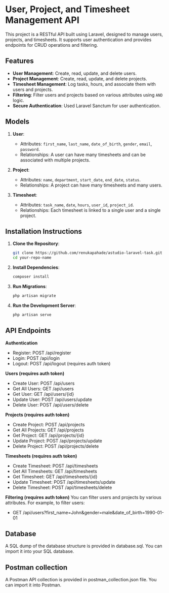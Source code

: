 # User, Project, and Timesheet Management API

This project is a RESTful API built using Laravel, designed to manage users, projects, and timesheets. It supports user authentication and provides endpoints for CRUD operations and filtering.

## Features

- **User Management**: Create, read, update, and delete users.
- **Project Management**: Create, read, update, and delete projects.
- **Timesheet Management**: Log tasks, hours, and associate them with users and projects.
- **Filtering**: Filter users and projects based on various attributes using `AND` logic.
- **Secure Authentication**: Used Laravel Sanctum for user authentication.

## Models

1. **User**:
   - Attributes: `first_name`, `last_name`, `date_of_birth`, `gender`, `email`, `password`.
   - Relationships: A user can have many timesheets and can be associated with multiple projects.

2. **Project**:
   - Attributes: `name`, `department`, `start_date`, `end_date`, `status`.
   - Relationships: A project can have many timesheets and many users.

3. **Timesheet**:
   - Attributes: `task_name`, `date`, `hours`, `user_id`, `project_id`.
   - Relationships: Each timesheet is linked to a single user and a single project.

## Installation Instructions

1. **Clone the Repository**:

   ```bash
   git clone https://github.com/renukapahade/astudio-laravel-task.git
   cd your-repo-name

2. **Install Dependencies**:
    ```bash
    composer install
    
3. **Run Migrations**:
    ```bash
    php artisan migrate
    
3. **Run the Development Server**:
    ```bash
    php artisan serve

## API Endpoints
**Authentication**
- Register: POST /api/register
- Login: POST /api/login
- Logout: POST /api/logout (requires auth token)

**Users (requires auth token)**
- Create User: POST /api/users
- Get All Users: GET /api/users
- Get User: GET /api/users/{id}
- Update User: POST /api/users/update
- Delete User: POST /api/users/delete

**Projects (requires auth token)**
- Create Project: POST /api/projects
- Get All Projects: GET /api/projects
- Get Project: GET /api/projects/{id}
- Update Project: POST /api/projects/update
- Delete Project: POST /api/projects/delete

**Timesheets (requires auth token)**
- Create Timesheet: POST /api/timesheets
- Get All Timesheets: GET /api/timesheets
- Get Timesheet: GET /api/timesheets/{id}
- Update Timesheet: POST /api/timesheets/update
- Delete Timesheet: POST /api/timesheets/delete

**Filtering (requires auth token)**
You can filter users and projects by various attributes. For example, to filter users:
- GET /api/users?first_name=John&gender=male&date_of_birth=1990-01-01

## Database
A SQL dump of the database structure is provided in database.sql. You can import it into your SQL database.

## Postman collection
A Postman API collection is provided in postman_collection.json file. You can import it into Postman.







